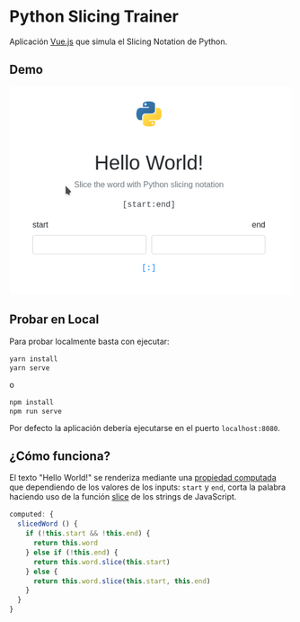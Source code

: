 # Python Slicing Trainer

Aplicación [Vue.js](https://vuejs.org/) que simula el Slicing Notation de Python.



## Demo

<p align="center">
  <img src="documentation/screenshot.gif">
</p>


## Probar en Local

Para probar localmente basta con ejecutar:

```
yarn install
yarn serve
```

o

```
npm install
npm run serve
```

Por defecto la aplicación debería ejecutarse en el puerto `localhost:8080`.



## ¿Cómo funciona?

El texto "Hello World!" se renderiza mediante una [propiedad computada](https://vuejs.org/v2/guide/computed.html#Computed-Properties) que dependiendo de los valores de los inputs: `start` y `end`, corta la palabra haciendo uso de la función [slice](https://developer.mozilla.org/es/docs/Web/JavaScript/Referencia/Objetos_globales/String/slice) de los strings de JavaScript.

```javascript
computed: {
  slicedWord () {
    if (!this.start && !this.end) {
      return this.word
    } else if (!this.end) {
      return this.word.slice(this.start)
    } else {
      return this.word.slice(this.start, this.end)
    }
  }
}
```
